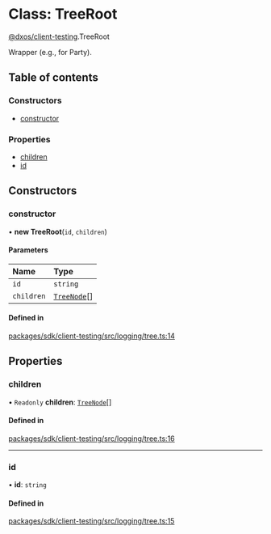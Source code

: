 # Class: TreeRoot

[@dxos/client-testing](../modules/dxos_client_testing.md).TreeRoot

Wrapper (e.g., for Party).

## Table of contents

### Constructors

- [constructor](dxos_client_testing.TreeRoot.md#constructor)

### Properties

- [children](dxos_client_testing.TreeRoot.md#children)
- [id](dxos_client_testing.TreeRoot.md#id)

## Constructors

### constructor

• **new TreeRoot**(`id`, `children`)

#### Parameters

| Name | Type |
| :------ | :------ |
| `id` | `string` |
| `children` | [`TreeNode`](../modules/dxos_client_testing.md#treenode)[] |

#### Defined in

[packages/sdk/client-testing/src/logging/tree.ts:14](https://github.com/dxos/dxos/blob/32ae9b579/packages/sdk/client-testing/src/logging/tree.ts#L14)

## Properties

### children

• `Readonly` **children**: [`TreeNode`](../modules/dxos_client_testing.md#treenode)[]

#### Defined in

[packages/sdk/client-testing/src/logging/tree.ts:16](https://github.com/dxos/dxos/blob/32ae9b579/packages/sdk/client-testing/src/logging/tree.ts#L16)

___

### id

• **id**: `string`

#### Defined in

[packages/sdk/client-testing/src/logging/tree.ts:15](https://github.com/dxos/dxos/blob/32ae9b579/packages/sdk/client-testing/src/logging/tree.ts#L15)

